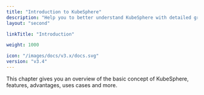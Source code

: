 ```yaml
---
title: "Introduction to KubeSphere"
description: "Help you to better understand KubeSphere with detailed graphics and contents"
layout: "second"

linkTitle: "Introduction"

weight: 1000

icon: "/images/docs/v3.x/docs.svg"
version: "v3.4"
---
```


This chapter gives you an overview of the basic concept of KubeSphere, features, advantages, uses cases and more.
